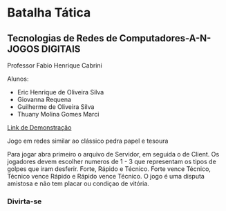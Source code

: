 # Batalha Tática
## Tecnologias de Redes de Computadores-A-N-JOGOS DIGITAIS
Professor Fabio Henrique Cabrini

Alunos:
- Eric Henrique de Oliveira Silva
- Giovanna Requena
- Guilherme de Oliveira Silva
- Thuany Molina Gomes Marci


[Link de Demonstração](https://youtu.be/0OOz4HuYrQE)

Jogo em redes similar ao clássico pedra papel e tesoura

Para jogar abra primeiro o arquivo de Servidor, em seguida o de Client. Os jogadores devem escolher numeros de 1 - 3 que representam os tipos de golpes que iram desferir. Forte, Rápido e Técnico. 
Forte vence Técnico, Técnico vence Rápido e Rápido vence Técnico.
O jogo é uma disputa amistosa e não tem placar ou condiçao de vitória. 

### Divirta-se 
